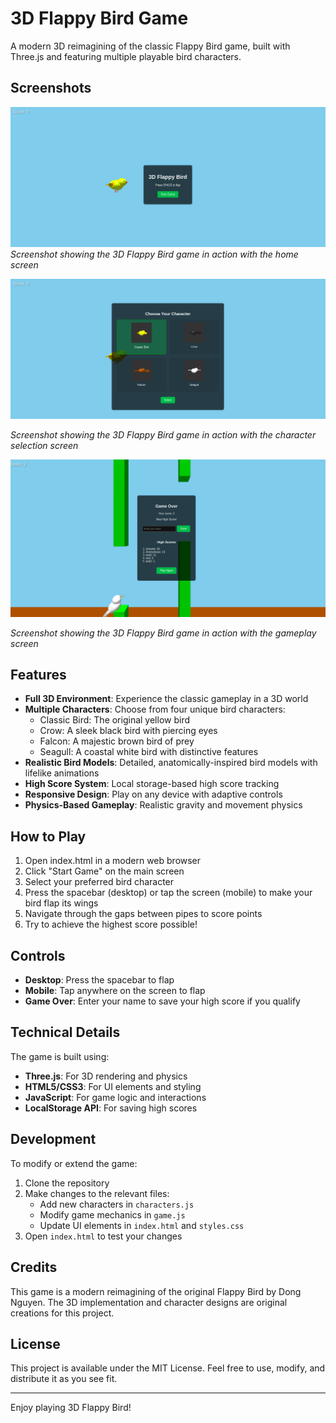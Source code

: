 # 3D Flappy Bird Game

A modern 3D reimagining of the classic Flappy Bird game, built with Three.js and featuring multiple playable bird characters.

## Screenshots

![3D Flappy Bird Gameplay](flappy_bird_home.png)
*Screenshot showing the 3D Flappy Bird game in action with the home screen*

![3D Flappy Bird Gameplay](chooseCharacter.png)

*Screenshot showing the 3D Flappy Bird game in action with the character selection screen*


![3D Flappy Bird Gameplay](gameplay.png)

*Screenshot showing the 3D Flappy Bird game in action with the gameplay screen*




## Features

- **Full 3D Environment**: Experience the classic gameplay in a 3D world
- **Multiple Characters**: Choose from four unique bird characters:
  - Classic Bird: The original yellow bird
  - Crow: A sleek black bird with piercing eyes 
  - Falcon: A majestic brown bird of prey
  - Seagull: A coastal white bird with distinctive features
- **Realistic Bird Models**: Detailed, anatomically-inspired bird models with lifelike animations
- **High Score System**: Local storage-based high score tracking
- **Responsive Design**: Play on any device with adaptive controls
- **Physics-Based Gameplay**: Realistic gravity and movement physics

## How to Play

1. Open index.html in a modern web browser
2. Click "Start Game" on the main screen
3. Select your preferred bird character
4. Press the spacebar (desktop) or tap the screen (mobile) to make your bird flap its wings
5. Navigate through the gaps between pipes to score points
6. Try to achieve the highest score possible!

## Controls

- **Desktop**: Press the spacebar to flap
- **Mobile**: Tap anywhere on the screen to flap
- **Game Over**: Enter your name to save your high score if you qualify

## Technical Details

The game is built using:
- **Three.js**: For 3D rendering and physics
- **HTML5/CSS3**: For UI elements and styling
- **JavaScript**: For game logic and interactions
- **LocalStorage API**: For saving high scores

## Development

To modify or extend the game:

1. Clone the repository
2. Make changes to the relevant files:
   - Add new characters in `characters.js`
   - Modify game mechanics in `game.js`
   - Update UI elements in `index.html` and `styles.css`
3. Open `index.html` to test your changes

## Credits

This game is a modern reimagining of the original Flappy Bird by Dong Nguyen. The 3D implementation and character designs are original creations for this project.

## License

This project is available under the MIT License. Feel free to use, modify, and distribute it as you see fit.

---

Enjoy playing 3D Flappy Bird!